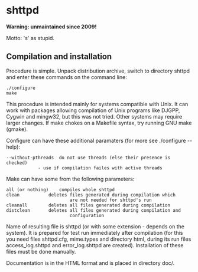 # shttpd

**Warning: unmaintained since 2009!**

Motto: 's' as stupid.

## Compilation and installation

Procedure is simple. Unpack distribution archive, switch to directory shttpd
and enter these commands on the command line:
```
./configure
make
```
This procedure is intended mainly for systems compatible with Unix. It can
work with packages allowing compilation of Unix programs like DJGPP, Cygwin
and mingw32, but this was not tried. Other systems may require larger
changes. If make chokes on a Makefile syntax, try running GNU make (gmake).

Configure can have these additional paramaters (for more see ./configure
--help):
```
--without-pthreads	do not use threads (else their presence is checked)
			- use if compilation failes with active threads
```
Make can have some from the following parameters:
```
all (or nothing)	compiles whole shttpd
clean			deletes files generated during compilation which
                        are not needed for shttpd's run
cleanall		deletes all files generated during compilation
distclean		deletes all files generated during compilation and
                        configuration
```
Name of resulting file is shttpd (or with some extension - depends on the
system). It is prepared for test run immediately after compilation (for this
you need files shttpd.cfg, mime.types and directory html, during its run
files access_log.shttpd and error_log.shttpd are created). Installation of
these files must be done manually.

Documentation is in the HTML format and is placed in directory doc/.
